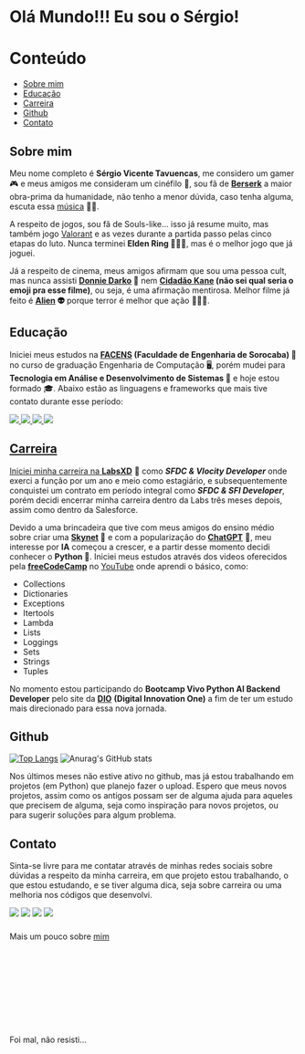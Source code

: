 # Olá Mundo!!! Eu sou o Sérgio!

# Conteúdo
- [Sobre mim](#sobre-mim)
- [Educação](#educação)
- [Carreira](#carreira)
- [Github](#github)
- [Contato](#contato)

## Sobre mim
Meu nome completo é **Sérgio Vicente Tavuencas**, me considero um gamer 🎮 e meus amigos me consideram um cinéfilo 🎥, sou fã de **[Berserk](https://pt.wikipedia.org/wiki/Berserk_(mang%C3%A1))** a maior obra-prima da humanidade, não tenho a menor dúvida, caso tenha alguma, escuta essa [música](https://www.youtube.com/watch?v=GLis0VZ9coE) 🎵😔.

A respeito de jogos, sou fã de Souls-like... isso já resume muito, mas também jogo [Valorant](https://pt.wikipedia.org/wiki/Valorant) e as vezes durante a partida passo pelas cinco etapas do luto. Nunca terminei **Elden Ring 👴🏻💍**, mas é o melhor jogo que já joguei.

Já a respeito de cinema, meus amigos afirmam que sou uma pessoa cult, mas nunca assisti **[Donnie Darko](https://pt.wikipedia.org/wiki/Donnie_Darko) 🐰** nem **[Cidadão Kane](https://pt.wikipedia.org/wiki/Citizen_Kane) (não sei qual seria o emoji pra esse filme)**, ou seja, é uma afirmação mentirosa. Melhor filme já feito é **[Alien](https://pt.wikipedia.org/wiki/Alien,_o_Oitavo_Passageiro) 👽** porque terror é melhor que ação 👍🏻🤫.


## Educação
Iniciei meus estudos na **[FACENS](https://facens.br/) (Faculdade de Engenharia de Sorocaba) 📙** no curso de graduação Engenharia de Computação 🖥️, porém mudei para **Tecnologia em Análise e Desenvolvimento de Sistemas 💖** e hoje estou formado 🎓. Abaixo estão as linguagens e frameworks que mais tive contato durante esse período:

<div>
    <a href="https://pt.wikipedia.org/wiki/Java_(linguagem_de_programa%C3%A7%C3%A3o)" target="_blank"><img src="https://img.shields.io/badge/Java-ED8B00?style=for-the-badge&logo=openjdk&logoColor=white" target="_blank">
    <a href="https://pt.wikipedia.org/wiki/Dart_(linguagem_de_programa%C3%A7%C3%A3o)" target="_blank"><img src="https://img.shields.io/badge/Dart-0175C2?style=for-the-badge&logo=dart&logoColor=white" target="_blank">
    <a href="https://en.wikipedia.org/wiki/Spring_Boot" target="_blank"><img src="https://img.shields.io/badge/Spring-6DB33F?style=for-the-badge&logo=spring&logoColor=white" target="_blank">
    <a href="https://pt.wikipedia.org/wiki/Flutter" target="_blank"><img src="https://img.shields.io/badge/Flutter-02569B?style=for-the-badge&logo=flutter&logoColor=white" target="_blank">
</div>

## Carreira
Iniciei minha carreira na **[LabsXD](https://www.linkedin.com/company/labsxd/)** 🚀 como ***SFDC & Vlocity Developer*** onde exerci a função por um ano e meio como estagiário, e subsequentemente conquistei um contrato em período integral como ***SFDC & SFI Developer***, porém decidi encerrar minha carreira dentro da Labs três meses depois, assim como dentro da Salesforce.

Devido a uma brincadeira que tive com meus amigos do ensino médio sobre criar uma **[Skynet](https://pt.wikipedia.org/wiki/Skynet) 👾** e com a popularização do **[ChatGPT](https://chat.openai.com/)** 🤖, meu interesse por **IA** começou a crescer, e a partir desse momento decidi conhecer o **Python 🐍**. Iniciei meus estudos através dos videos oferecidos pela **[freeCodeCamp](https://www.freecodecamp.org/)** no [YouTube](https://www.youtube.com/c/freecodecamp) onde aprendi o básico, como:

* Collections
* Dictionaries
* Exceptions
* Itertools
* Lambda
* Lists
* Loggings
* Sets
* Strings
* Tuples

No momento estou participando do **Bootcamp Vivo Python AI Backend Developer** pelo site da **[DIO](https://www.dio.me/)** **(Digital Innovation One)** a fim de ter um estudo mais direcionado para essa nova jornada.

## Github
[![Top Langs](https://github-readme-stats-git-masterrstaa-rickstaa.vercel.app/api/top-langs/?username=sergiotavuencas)](https://github.com/anuraghazra/github-readme-stats)
![Anurag's GitHub stats](https://github-readme-stats.vercel.app/api?username=sergiotavuencas\&hide=issues\&show_icons=true)

Nos últimos meses não estive ativo no github, mas já estou trabalhando em projetos (em Python) que planejo fazer o upload. Espero que meus novos projetos, assim como os antigos possam ser de alguma ajuda para aqueles que precisem de alguma, seja como inspiração para novos projetos, ou para sugerir soluções para algum problema.

## Contato
Sinta-se livre para me contatar através de minhas redes sociais sobre dúvidas a respeito da minha carreira, em que projeto estou trabalhando, o que estou estudando, e se tiver alguma dica, seja sobre carreira ou uma melhoria nos códigos que desenvolvi.

<div> 
  <a href="https://github.com/sergiotavuencas/" target="_blank"><img src="https://img.shields.io/badge/GitHub-100000?style=for-the-badge&logo=github&logoColor=white" target="_blank"></a>
  <a href = "mailto:sergiovicente_tavuenc@outlook.com"><img src="https://img.shields.io/badge/Microsoft_Outlook-0078D4?style=for-the-badge&logo=microsoft-outlook&logoColor=white" target="_blank"></a>
  <a href = "mailto:sergiovicentetavuencas@gmail.com"><img src="https://img.shields.io/badge/-Gmail-%23333?style=for-the-badge&logo=gmail&logoColor=white" target="_blank"></a>
  <a href="http://www.linkedin.com/in/sergiotavuencas" target="_blank"><img src="https://img.shields.io/badge/LinkedIn-0077B5?style=for-the-badge&logo=linkedin&logoColor=white" target="_blank"></a> 
</div>

###

Mais um pouco sobre [mim](https://www.youtube.com/watch?v=hPr-Yc92qaY)

<div>
<br><br><br><br><br><br><br><br>
</div>

Foi mal, não resisti...
<!--
**sergiotavuencas/sergiotavuencas** is a ✨ _special_ ✨ repository because its `README.md` (this file) appears on your GitHub profile.

Here are some ideas to get you started:

- 🔭 I’m currently working on ...
- 🌱 I’m currently learning ...
- 👯 I’m looking to collaborate on ...
- 🤔 I’m looking for help with ...
- 💬 Ask me about ...
- 📫 How to reach me: ...
- 😄 Pronouns: ...
- ⚡ Fun fact: ...
-->